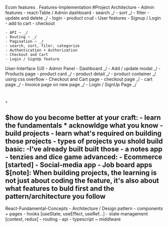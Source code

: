 Ecom features
.
Features-Implementation
	#Project Architecture
	- Admin features
		- react-Table / Admin dashboard
			- search _/
			- sort _/
			- filter 
			- update and delete _/
		- login
		- product crud
	- User features
		- Signup / Login
		- add to cart
		- checkout

	- API ~ _/
	- Routing ~ _/
	- Pagination ~ _/
	- search, sort, filer, categorize
	- Authentication + Authorization
	- Checkout and Cart
	- Login / SignUp feature

User-Interface (UI)
	- Admin Panel
        - Dashboard _/ 
        - Add / update modal _/
	- Products page
        - product card _/
        - product detail _/
        - product container _/ using css overflow
	- Checkout and Cart page
        - checkout page _/
        - cart page _/
	- Invoice page on new page _/
	- Login / SignUp Page _/

.
------------------------------------------------------------------------------------------------------------------
$how do you become better at your craft:
	- learn the fundamentals
	* acknowldge what you know
	- build projects
	- learn what's required on building those projects
		- types of projects you shold build
		basic:
			-I've already built built those
				- a notes app
				- tenzies and dice game
		advanced:
			- Ecommerce [started]
			- Social-media app
			- Job board apps
$[note]: When building projects, the learning is not just about coding the feature, it's also about what features to buld first and the pattern/architecture you follow 
------------------------------------------------------------------------------------------------------------------
React-Fundamental-Concepts
	- Architecture / Design pattern
	- components + pages
	- hooks [useState, useEffect, useRef…]
	- state management [context, redux]
	- routing
	- api
	- typescript
	~ middlware